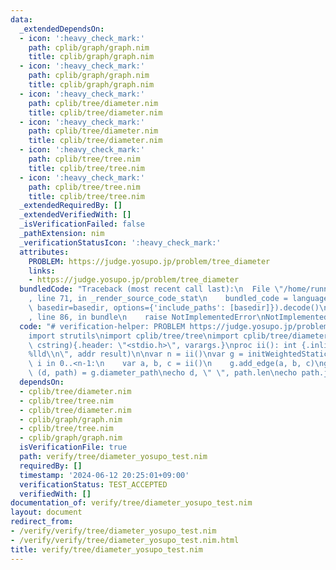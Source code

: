 ```yaml
---
data:
  _extendedDependsOn:
  - icon: ':heavy_check_mark:'
    path: cplib/graph/graph.nim
    title: cplib/graph/graph.nim
  - icon: ':heavy_check_mark:'
    path: cplib/graph/graph.nim
    title: cplib/graph/graph.nim
  - icon: ':heavy_check_mark:'
    path: cplib/tree/diameter.nim
    title: cplib/tree/diameter.nim
  - icon: ':heavy_check_mark:'
    path: cplib/tree/diameter.nim
    title: cplib/tree/diameter.nim
  - icon: ':heavy_check_mark:'
    path: cplib/tree/tree.nim
    title: cplib/tree/tree.nim
  - icon: ':heavy_check_mark:'
    path: cplib/tree/tree.nim
    title: cplib/tree/tree.nim
  _extendedRequiredBy: []
  _extendedVerifiedWith: []
  _isVerificationFailed: false
  _pathExtension: nim
  _verificationStatusIcon: ':heavy_check_mark:'
  attributes:
    PROBLEM: https://judge.yosupo.jp/problem/tree_diameter
    links:
    - https://judge.yosupo.jp/problem/tree_diameter
  bundledCode: "Traceback (most recent call last):\n  File \"/home/runner/.local/lib/python3.10/site-packages/onlinejudge_verify/documentation/build.py\"\
    , line 71, in _render_source_code_stat\n    bundled_code = language.bundle(stat.path,\
    \ basedir=basedir, options={'include_paths': [basedir]}).decode()\n  File \"/home/runner/.local/lib/python3.10/site-packages/onlinejudge_verify/languages/nim.py\"\
    , line 86, in bundle\n    raise NotImplementedError\nNotImplementedError\n"
  code: "# verification-helper: PROBLEM https://judge.yosupo.jp/problem/tree_diameter\n\
    import strutils\nimport cplib/tree/tree\nimport cplib/tree/diameter\nproc scanf(formatstr:\
    \ cstring){.header: \"<stdio.h>\", varargs.}\nproc ii(): int {.inline.} = scanf(\"\
    %lld\\n\", addr result)\n\nvar n = ii()\nvar g = initWeightedStaticTree(n)\nfor\
    \ i in 0..<n-1:\n    var a, b, c = ii()\n    g.add_edge(a, b, c)\ng.build\nvar\
    \ (d, path) = g.diameter_path\necho d, \" \", path.len\necho path.join(\" \")\n"
  dependsOn:
  - cplib/tree/diameter.nim
  - cplib/tree/tree.nim
  - cplib/tree/diameter.nim
  - cplib/graph/graph.nim
  - cplib/tree/tree.nim
  - cplib/graph/graph.nim
  isVerificationFile: true
  path: verify/tree/diameter_yosupo_test.nim
  requiredBy: []
  timestamp: '2024-06-12 20:25:01+09:00'
  verificationStatus: TEST_ACCEPTED
  verifiedWith: []
documentation_of: verify/tree/diameter_yosupo_test.nim
layout: document
redirect_from:
- /verify/verify/tree/diameter_yosupo_test.nim
- /verify/verify/tree/diameter_yosupo_test.nim.html
title: verify/tree/diameter_yosupo_test.nim
---
```

